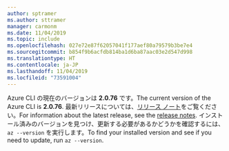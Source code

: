```yaml
---
author: sptramer
ms.author: sttramer
manager: carmonm
ms.date: 11/04/2019
ms.topic: include
ms.openlocfilehash: 027e72e87f62057041f177aef80a79579b3be7e4
ms.sourcegitcommit: b854f9b6acfdb814ba1d6ba87aac03e2d547d998
ms.translationtype: HT
ms.contentlocale: ja-JP
ms.lasthandoff: 11/04/2019
ms.locfileid: "73591004"
---
```

<span data-ttu-id="a7e86-101">Azure CLI の現在のバージョンは __2.0.76__ です。</span><span class="sxs-lookup"><span data-stu-id="a7e86-101">The current version of the Azure CLI is __2.0.76__.</span></span> <span data-ttu-id="a7e86-102">最新リリースについては、[リリース ノート](../release-notes-azure-cli.md)をご覧ください。</span><span class="sxs-lookup"><span data-stu-id="a7e86-102">For information about the latest release, see the [release notes](../release-notes-azure-cli.md).</span></span> <span data-ttu-id="a7e86-103">インストール済みのバージョンを見つけ、更新する必要があるかどうかを確認するには、`az --version` を実行します。</span><span class="sxs-lookup"><span data-stu-id="a7e86-103">To find your installed version and see if you need to update, run `az --version`.</span></span>
